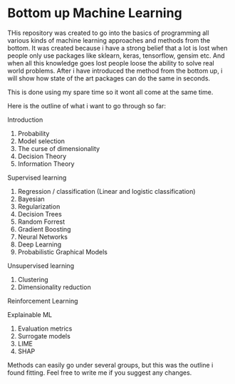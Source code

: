 # Bottom up Machine Learning


THis repository was created to go into the basics of programming all various kinds of machine learning approaches and methods from the bottom. It was created because i have a strong belief that a lot is lost when people only use packages like sklearn, keras, tensorflow, gensim etc. And when all this knowledge goes lost people loose the ability to solve real world problems. After i have introduced the method from the bottom up, i will show how state of the art packages can do the same in seconds. 

This is done using my spare time so it wont all come at the same time.

Here is the outline of what i want to go through so far:

Introduction
1.	Probability
2.	Model selection
3.	The curse of dimensionality
4.	Decision Theory
5.	Information Theory

Supervised learning
1.	Regression / classification (Linear and logistic classification)
2.	Bayesian
3.	Regularization
4.	Decision Trees
5.	Random Forrest
6.	Gradient Boosting
7.	Neural Networks
8.	Deep Learning
9.	Probabilistic Graphical Models

Unsupervised learning
1.	Clustering
2.	Dimensionality reduction

Reinforcement Learning

Explainable ML
1.	Evaluation metrics
2.	Surrogate models
3.	LIME
4.	SHAP

Methods can easily go under several groups, but this was the outline i found fitting. Feel free to write me if you suggest any changes. 
